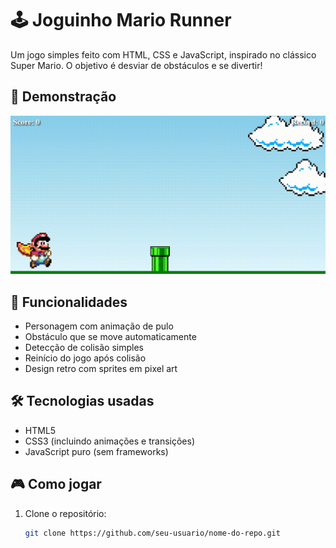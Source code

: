 # 🕹️ Joguinho Mario Runner

Um jogo simples feito com HTML, CSS e JavaScript, inspirado no clássico Super Mario. O objetivo é desviar de obstáculos e se divertir!

## 📸 Demonstração

![Gameplay](./img/capa.gif)

## 🚀 Funcionalidades

- Personagem com animação de pulo
- Obstáculo que se move automaticamente
- Detecção de colisão simples
- Reinício do jogo após colisão
- Design retro com sprites em pixel art

## 🛠️ Tecnologias usadas

- HTML5
- CSS3 (incluindo animações e transições)
- JavaScript puro (sem frameworks)

## 🎮 Como jogar

1. Clone o repositório:
   ```bash
   git clone https://github.com/seu-usuario/nome-do-repo.git
